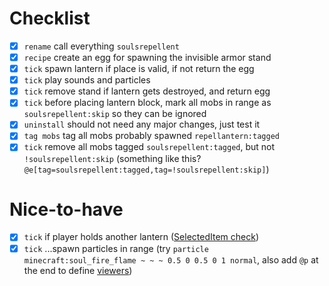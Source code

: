 # Checklist
- [x] `rename` call everything `soulsrepellent`
- [x] `recipe` create an egg for spawning the invisible armor stand
- [x] `tick` spawn lantern if place is valid, if not return the egg
- [x] `tick` play sounds and particles
- [x] `tick` remove stand if lantern gets destroyed, and return egg 
- [x] `tick` before placing lantern block, mark all mobs in range as `soulsrepellent:skip` so they can be ignored
- [x] `uninstall` should not need any major changes, just test it
- [x] `tag mobs` tag all mobs probably spawned `repellantern:tagged`
- [x] `tick` remove all mobs tagged `soulsrepellent:tagged`, but not `!soulsrepellent:skip` (something like this? `@e[tag=soulsrepellent:tagged,tag=!soulsrepellent:skip]`)

# Nice-to-have
- [x] `tick` if player holds another lantern ([SelectedItem check](https://gaming.stackexchange.com/a/357825))
- [x] `tick` ...spawn particles in range (try `particle minecraft:soul_fire_flame ~ ~ ~ 0.5 0 0.5 0 1 normal`, also add `@p` at the end to define [viewers](https://minecraft.wiki/w/Commands/particle))